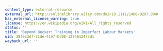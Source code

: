 ```yaml
---
content_type: external-resource
external_url: http://onlinelibrary.wiley.com/doi/10.1111/1468-0297.00405/abstract
has_external_license_warning: true
license: https://en.wikipedia.org/wiki/All_rights_reserved
status: ''
title: 'Beyond Becker: Training in Imperfect Labour Markets'
uid: 38fec3df-21de-4197-bd08-1294612475d1
wayback_url: ''
---
```

